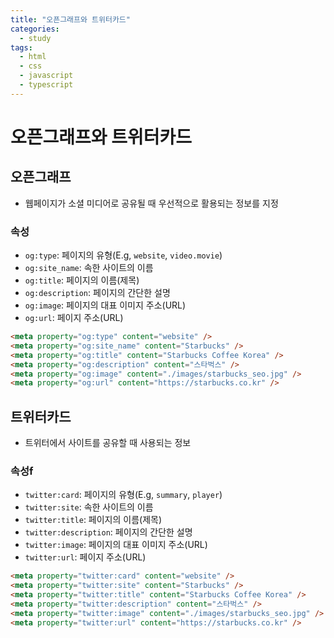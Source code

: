 ```yaml
---
title: "오픈그래프와 트위터카드"
categories:
  - study
tags:
  - html
  - css
  - javascript
  - typescript
---
```


# 오픈그래프와 트위터카드

## 오픈그래프 
- 웹페이지가 소셜 미디어로 공유될 때 우선적으로 활용되는 정보를 지정

### 속성
- ```og:type```: 페이지의 유형(E.g, ```website```, ```video.movie```)
- ```og:site_name```: 속한 사이트의 이름
- ```og:title```: 페이지의 이름(제목)
- ```og:description```: 페이지의 간단한 설명
- ```og:image```: 페이지의 대표 이미지 주소(URL)
- ```og:url```: 페이지 주소(URL)

```html
<meta property="og:type" content="website" />
<meta property="og:site_name" content="Starbucks" />
<meta property="og:title" content="Starbucks Coffee Korea" />
<meta property="og:description" content="스타벅스" />
<meta property="og:image" content="./images/starbucks_seo.jpg" />
<meta property="og:url" content="https://starbucks.co.kr" />
```

## 트위터카드
- 트위터에서 사이트를 공유할 때 사용되는 정보

### 속성f
- ```twitter:card```: 페이지의 유형(E.g, ```summary```, ```player```)
- ```twitter:site```: 속한 사이트의 이름
- ```twitter:title```: 페이지의 이름(제목)
- ```twitter:description```: 페이지의 간단한 설명
- ```twitter:image```: 페이지의 대표 이미지 주소(URL)
- ```twitter:url```: 페이지 주소(URL)

```html
<meta property="twitter:card" content="website" />
<meta property="twitter:site" content="Starbucks" />
<meta property="twitter:title" content="Starbucks Coffee Korea" />
<meta property="twitter:description" content="스타벅스" />
<meta property="twitter:image" content="./images/starbucks_seo.jpg" />
<meta property="twitter:url" content="https://starbucks.co.kr" />
```